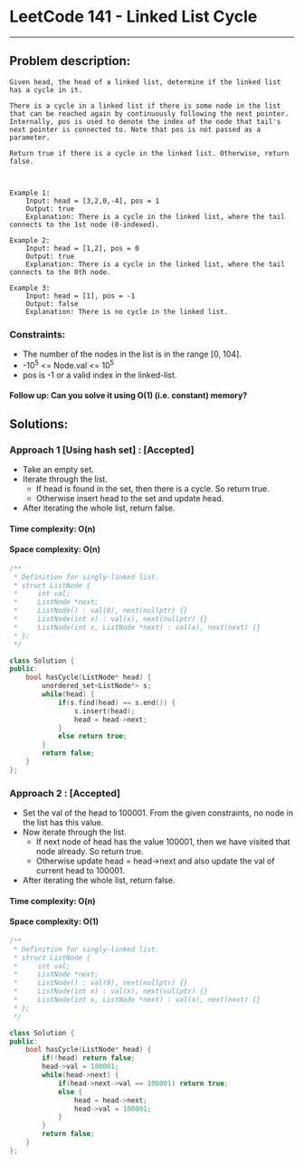 # LeetCode 141 - Linked List Cycle
***
## Problem description:
    Given head, the head of a linked list, determine if the linked list has a cycle in it.

    There is a cycle in a linked list if there is some node in the list that can be reached again by continuously following the next pointer. Internally, pos is used to denote the index of the node that tail's next pointer is connected to. Note that pos is not passed as a parameter.

    Return true if there is a cycle in the linked list. Otherwise, return false.

    

    Example 1:
        Input: head = [3,2,0,-4], pos = 1
        Output: true
        Explanation: There is a cycle in the linked list, where the tail connects to the 1st node (0-indexed).
    
    Example 2:
        Input: head = [1,2], pos = 0
        Output: true
        Explanation: There is a cycle in the linked list, where the tail connects to the 0th node.

    Example 3:
        Input: head = [1], pos = -1
        Output: false
        Explanation: There is no cycle in the linked list.

### Constraints: 
 * The number of the nodes in the list is in the range [0, 104].
 * -10<sup>5</sup> <= Node.val <= 10<sup>5</sup>
 * pos is -1 or a valid index in the linked-list.

#### Follow up: Can you solve it using O(1) (i.e. constant) memory?

## Solutions:

### Approach 1 [Using hash set] : [Accepted]
 * Take an empty set.
 * Iterate through the list.
    * If head is found in the set, then there is a cycle. So return true.
    * Otherwise insert head to the set and update head.
 * After iterating the whole list, return false.

#### Time complexity: O(n)
#### Space complexity: O(n)

```cpp
/**
 * Definition for singly-linked list.
 * struct ListNode {
 *     int val;
 *     ListNode *next;
 *     ListNode() : val(0), next(nullptr) {}
 *     ListNode(int x) : val(x), next(nullptr) {}
 *     ListNode(int x, ListNode *next) : val(x), next(next) {}
 * };
 */

class Solution {
public:
    bool hasCycle(ListNode* head) {
        unordered_set<ListNode*> s;
        while(head) {
            if(s.find(head) == s.end()) {
                s.insert(head);
                head = head->next;
            }
            else return true;
        }
        return false;
    }
};
```

### Approach 2 : [Accepted] 
 * Set the val of the head to 100001. From the given constraints, no node in the list has this value.
 * Now iterate through the list.
    * If next node of head has the value 100001, then we have visited that node already. So return true.
    * Otherwise update head = head->next and also update the val of current head to 100001.
 * After iterating the whole list, return false.

#### Time complexity: O(n)
#### Space complexity: O(1)

```cpp
/**
 * Definition for singly-linked list.
 * struct ListNode {
 *     int val;
 *     ListNode *next;
 *     ListNode() : val(0), next(nullptr) {}
 *     ListNode(int x) : val(x), next(nullptr) {}
 *     ListNode(int x, ListNode *next) : val(x), next(next) {}
 * };
 */

class Solution {
public:
    bool hasCycle(ListNode* head) {
        if(!head) return false;
        head->val = 100001;
        while(head->next) {
            if(head->next->val == 100001) return true;
            else {
                head = head->next;
                head->val = 100001;
            }
        }
        return false;
    }
};
```
